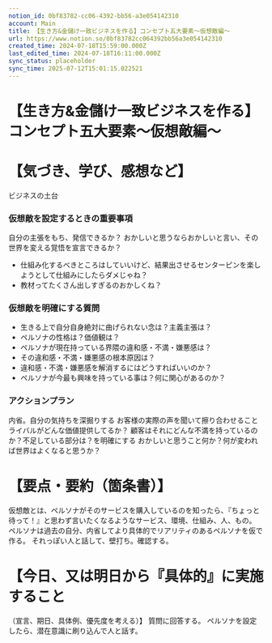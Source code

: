 ```yaml
---
notion_id: 0bf83782-cc06-4392-bb56-a3e054142310
account: Main
title: 【生き方&金儲け一致ビジネスを作る】コンセプト五大要素〜仮想敵編〜
url: https://www.notion.so/0bf83782cc064392bb56a3e054142310
created_time: 2024-07-18T15:59:00.000Z
last_edited_time: 2024-07-18T16:11:00.000Z
sync_status: placeholder
sync_time: 2025-07-12T15:01:15.022521
---
```

# 【生き方&金儲け一致ビジネスを作る】コンセプト五大要素〜仮想敵編〜

# 【気づき、学び、感想など】
ビジネスの土台
### 仮想敵を設定するときの重要事項
自分の主張をもち、発信できるか？
おかしいと思うならおかしいと言い、その世界を変える覚悟を宣言できるか？
- 仕組み化するべきところはしていいけど、結果出させるセンターピンを楽しようとして仕組みにしたらダメじゃね？
- 教材ってたくさん出しすぎるのおかしくね？
### 仮想敵を明確にする質問
- 生きる上で自分自身絶対に曲げられない念は？主義主張は？
- ペルソナの性格は？価値観は？
- ペルソナが現在持っている界隈の違和感・不満・嫌悪感は？
- その違和感・不満・嫌悪感の根本原因は？
- 違和感・不満・嫌悪感を解消するにはどうすればいいのか？
- ペルソナが今最も興味を持っている事は？何に関心があるのか？
### アクションプラン
内省。自分の気持ちを深掘りする
お客様の実際の声を聞いて擦り合わせること
ライバルがどんな価値提供してるか？
顧客はそれにどんな不満を持っているのか？不足している部分は？を明確にする
おかしいと思うこと何か？何が変われば世界はよくなると思うか？
# 【要点・要約（箇条書）】
仮想敵とは、ペルソナがそのサービスを購入しているのを知ったら、『ちょっと待って！』と思わず言いたくなるようなサービス、環境、仕組み、人、もの。
ペルソナは過去の自分、内省してより具体的でリアリティのあるペルソナを仮で作る。
それっぽい人と話して、壁打ち。確認する。
# 【今日、又は明日から『具体的』に実施すること
（宣言、期日、具体例、優先度を考える）】
質問に回答する。
ペルソナを設定したら、潜在意識に刷り込んで人と話す。